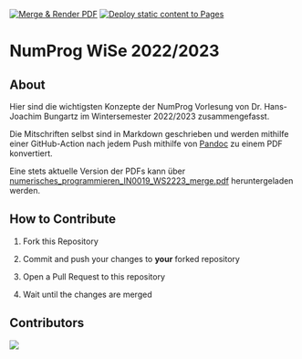 [![Merge & Render PDF](https://github.com/ManuelLerchner/numprog/actions/workflows/render.yml/badge.svg)](https://github.com/ManuelLerchner/numprog/actions/workflows/render.yml)
[![Deploy static content to Pages](https://github.com/ManuelLerchner/numprog/actions/workflows/static.yml/badge.svg)](https://github.com/ManuelLerchner/numprog/actions/workflows/static.yml)

# NumProg WiSe 2022/2023

## About

Hier sind die wichtigsten Konzepte der NumProg Vorlesung von Dr. Hans-Joachim Bungartz im Wintersemester 2022/2023 zusammengefasst.

Die Mitschriften selbst sind in Markdown geschrieben und werden mithilfe einer GitHub-Action nach jedem Push mithilfe von [Pandoc](https://pandoc.org/) zu einem PDF konvertiert.

Eine stets aktuelle Version der PDFs kann über [numerisches_programmieren_IN0019_WS2223_merge.pdf](https://manuellerchner.github.io/numprog/numerisches_programmieren_IN0019_WS2223_merge.pdf) heruntergeladen werden.

## How to Contribute

1. Fork this Repository

2. Commit and push your changes to **your** forked repository

3. Open a Pull Request to this repository

4. Wait until the changes are merged

## Contributors

<a href="https://github.com/ManuelLerchner/numprog/graphs/contributors">
  <img src="https://contrib.rocks/image?repo=ManuelLerchner/numprog" />
</a>
